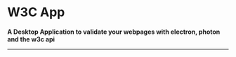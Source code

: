 # W3C App

**A Desktop Application to validate your webpages with electron, photon and the w3c api**

---

<p align="center"><img src="assets/demo-app.gif></p>
